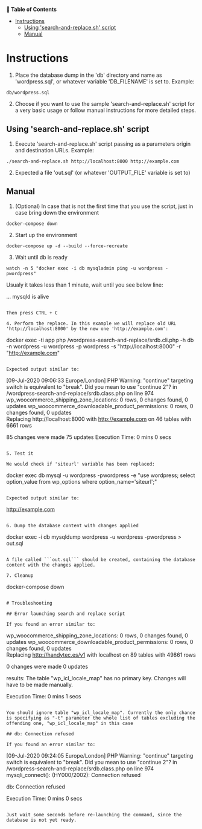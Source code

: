 <!-- START doctoc.sh generated TOC please keep comment here to allow auto update -->
<!-- DO NOT EDIT THIS SECTION, INSTEAD RE-RUN doctoc.sh TO UPDATE -->
**:book: Table of Contents**

- [Instructions](#instructions)
  - [Using 'search-and-replace.sh' script](#using-search-and-replacesh-script)
  - [Manual](#manual)

<!-- END doctoc.sh generated TOC please keep comment here to allow auto update -->
# Instructions

1. Place the database dump in the 'db' directory and name as 'wordpress.sql', or whatever variable 'DB_FILENAME' is set to. Example:

```
db/wordpress.sql
```

2. Choose if you want to use the sample 'search-and-replace.sh' script for a very basic usage or follow manual instructions for more detailed steps.

## Using 'search-and-replace.sh' script

1. Execute 'search-and-replace.sh' script passing as a parameters origin and destination URLs. Example:

```
./search-and-replace.sh http://localhost:8000 http://example.com
```

2. Expected a file 'out.sql' (or whatever 'OUTPUT_FILE' variable is set to)

## Manual

1. (Optional) In case that is not the first time that you use the script, just in case bring down the environment

```
docker-compose down
```

2. Start up the environment

```
docker-compose up -d --build --force-recreate
```

3. Wait until db is ready

```
watch -n 5 "docker exec -i db mysqladmin ping -u wordpress -pwordpress"
```

Usualy it takes less than 1 minute, wait until you see below line:

...
mysqld is alive
```

Then press CTRL + C

4. Perform the replace. In this example we will replace old URL 'http://localhost:8000' by the new one 'http://example.com':

```
docker exec -ti app php /wordpress-search-and-replace/srdb.cli.php -h db -n wordpress -u wordpress -p wordpress -s "http://localhost:8000" -r "http://example.com"
```

Expected output similar to:

```
[09-Jul-2020 09:06:33 Europe/London] PHP Warning:  "continue" targeting switch is equivalent to "break". Did you mean to use "continue 2"? in /wordpress-search-and-replace/srdb.class.php on line 974
 wp_woocommerce_shipping_zone_locations: 0 rows, 0 changes found, 0 updates                     wp_woocommerce_downloadable_product_permissions: 0 rows, 0 changes found, 0 updates           
Replacing http://localhost:8000 with http://example.com 
on 46 tables with 6661 rows 

85 changes were made 
75 updates
Execution Time: 0 mins 0 secs
```

5. Test it

We would check if 'siteurl' variable has been replaced:

```
docker exec db mysql -u wordpress -pwordpress -e "use wordpress; select option_value from wp_options where option_name='siteurl';"
```

Expected output similar to:

```
http://example.com
```

6. Dump the database content with changes applied

```
docker exec -i db mysqldump wordpress -u wordpress -pwordpress > out.sql
```

A file called ```out.sql``` should be created, containing the database content with the changes applied.

7. Cleanup

```
docker-compose down
```

# Troubleshooting

## Error launching search and replace script

If you found an error similar to:

```
wp_woocommerce_shipping_zone_locations: 0 rows, 0 changes found, 0 updates                     wp_woocommerce_downloadable_product_permissions: 0 rows, 0 changes found, 0 updates           
Replacing http://handytec.es/v1 with localhost 
on 89 tables with 49861 rows 

0 changes were made 
0 updates

results: The table "wp_icl_locale_map" has no primary key. 
Changes will have to be made manually.

Execution Time: 0 mins 1 secs
```

You should ignore table "wp_icl_locale_map". Currently the only chance is specifying as "-t" parameter the whole list of tables excluding the offending one, "wp_icl_locale_map" in this case

## db: Connection refused

If you found an error similar to:

```
[09-Jul-2020 09:24:05 Europe/London] PHP Warning:  "continue" targeting switch is equivalent to "break". Did you mean to use "continue 2"? in /wordpress-search-and-replace/srdb.class.php on line 974
mysqli_connect(): (HY000/2002): Connection refused

db: Connection refused

Execution Time: 0 mins 0 secs
```

Just wait some seconds before re-launching the command, since the database is not yet ready.
